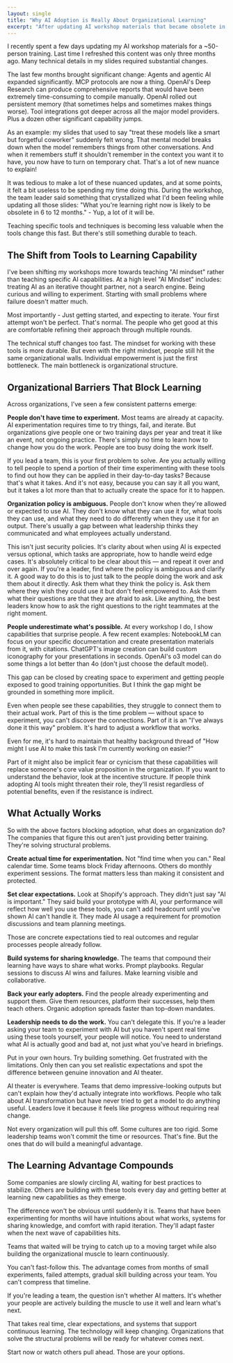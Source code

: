 ```yaml
---
layout: single
title: "Why AI Adoption is Really About Organizational Learning"
excerpt: "After updating AI workshop materials that became obsolete in 3 months, I realized the real challenge isn't keeping up with tools - it's building organizations that can learn and adapt continuously."
---
```


I recently spent a few days updating my AI workshop materials for a ~50-person training. Last time I refreshed this content was only three months ago. Many technical details in my slides required substantial changes.

The last few months brought significant change: Agents and agentic AI expanded significantly. MCP protocols are now a thing. OpenAI's Deep Research can produce comprehensive reports that would have been extremely time-consuming to compile manually. OpenAI rolled out persistent memory (that sometimes helps and sometimes makes things worse). Tool integrations got deeper across all the major model providers. Plus a dozen other significant capability jumps.

As an example: my slides that used to say "treat these models like a smart but forgetful coworker" suddenly felt wrong. That mental model breaks down when the model remembers things from other conversations. And when it remembers stuff it shouldn't remember in the context you want it to have, you now have to turn on temporary chat. That's a lot of new nuance to explain!

It was tedious to make a lot of these nuanced updates, and at some points, it felt a bit useless to be spending my time doing this. During the workshop, the team leader said something that crystallized what I'd been feeling while updating all those slides: "What you're learning right now is likely to be obsolete in 6 to 12 months." - Yup, a lot of it will be.

Teaching specific tools and techniques is becoming less valuable when the tools change this fast. But there's still something durable to teach.

## The Shift from Tools to Learning Capability

I've been shifting my workshops more towards teaching "AI mindset" rather than teaching specific AI capabilities. At a high level "AI Mindset" includes: treating AI as an iterative thought partner, not a search engine. Being curious and willing to experiment. Starting with small problems where failure doesn't matter much. 

Most importantly - Just getting started, and expecting to iterate. Your first attempt won't be perfect. That's normal. The people who get good at this are comfortable refining their approach through multiple rounds.

The technical stuff changes too fast. The mindset for working with these tools is more durable. But even with the right mindset, people still hit the same organizational walls. Individual empowerment is just the first bottleneck. The main bottleneck is organizational structure.

## Organizational Barriers That Block Learning

Across organizations, I've seen a few consistent patterns emerge:

**People don't have time to experiment.** Most teams are already at capacity. AI experimentation requires time to try things, fail, and iterate. But organizations give people one or two training days per year and treat it like an event, not ongoing practice. There's simply no time to learn how to change how you do the work. People are too busy doing the work itself.

If you lead a team, this is your first problem to solve. Are you actually willing to tell people to spend a portion of their time experimenting with these tools to find out how they can be applied in their day-to-day tasks? Because that's what it takes. And it's not easy, because you can say it all you want, but it takes a lot more than that to actually create the space for it to happen.

**Organization policy is ambiguous.** People don't know when they're allowed or expected to use AI. They don't know what they can use it for, what tools they can use, and what they need to do differently when they use it for an output. There's usually a gap between what leadership thinks they communicated and what employees actually understand.

This isn't just security policies. It's clarity about when using AI is expected versus optional, which tasks are appropriate, how to handle weird edge cases. It's absolutely critical to be clear about this — and repeat it over and over again. If you're a leader, find where the policy is ambiguous and clarify it. A good way to do this is to just talk to the people doing the work and ask them about it directly. Ask them what they think the policy is. Ask them where they wish they could use it but don't feel empowered to. Ask them what their questions are that they are afraid to ask. Like anything, the best leaders know how to ask the right questions to the right teammates at the right moment.

**People underestimate what's possible.** At every workshop I do, I show capabilities that surprise people. A few recent examples: NotebookLM can focus on your specific documentation and create presentation materials from it, with citations. ChatGPT's image creation can build custom iconography for your presentations in seconds. OpenAI's o3 model can do some things a lot better than 4o (don't just choose the default model).

This gap can be closed by creating space to experiment and getting people exposed to good training opportunities. But I think the gap might be grounded in something more implicit.

Even when people see these capabilities, they struggle to connect them to their actual work. Part of this is the time problem — without space to experiment, you can't discover the connections. Part of it is an "I've always done it this way" problem. It's hard to adjust a workflow that works.

Even for me, it's hard to maintain that healthy background thread of "How might I use AI to make this task I'm currently working on easier?"

Part of it might also be implicit fear or cynicism that these capabilities will replace someone's core value proposition in the organization. If you want to understand the behavior, look at the incentive structure. If people think adopting AI tools might threaten their role, they'll resist regardless of potential benefits, even if the resistance is indirect.

## What Actually Works

So with the above factors blocking adoption, what does an organization do? The companies that figure this out aren't just providing better training. They're solving structural problems.

**Create actual time for experimentation.** Not "find time when you can." Real calendar time. Some teams block Friday afternoons. Others do monthly experiment sessions. The format matters less than making it consistent and protected.

**Set clear expectations.** Look at Shopify's approach. They didn't just say "AI is important." They said build your prototype with AI, your performance will reflect how well you use these tools, you can't add headcount until you've shown AI can't handle it. They made AI usage a requirement for promotion discussions and team planning meetings.

Those are concrete expectations tied to real outcomes and regular processes people already follow.

**Build systems for sharing knowledge.** The teams that compound their learning have ways to share what works. Prompt playbooks. Regular sessions to discuss AI wins and failures. Make learning visible and collaborative.

**Back your early adopters.** Find the people already experimenting and support them. Give them resources, platform their successes, help them teach others. Organic adoption spreads faster than top-down mandates.

**Leadership needs to do the work.** You can't delegate this. If you're a leader asking your team to experiment with AI but you haven't spent real time using these tools yourself, your people will notice. You need to understand what AI is actually good and bad at, not just what you've heard in briefings.

Put in your own hours. Try building something. Get frustrated with the limitations. Only then can you set realistic expectations and spot the difference between genuine innovation and AI theater.

AI theater is everywhere. Teams that demo impressive-looking outputs but can't explain how they'd actually integrate into workflows. People who talk about AI transformation but have never tried to get a model to do anything useful. Leaders love it because it feels like progress without requiring real change.

Not every organization will pull this off. Some cultures are too rigid. Some leadership teams won't commit the time or resources. That's fine. But the ones that do will build a meaningful advantage.

## The Learning Advantage Compounds

Some companies are slowly circling AI, waiting for best practices to stabilize. Others are building with these tools every day and getting better at learning new capabilities as they emerge.

The difference won't be obvious until suddenly it is. Teams that have been experimenting for months will have intuitions about what works, systems for sharing knowledge, and comfort with rapid iteration. They'll adapt faster when the next wave of capabilities hits.

Teams that waited will be trying to catch up to a moving target while also building the organizational muscle to learn continuously.

You can't fast-follow this. The advantage comes from months of small experiments, failed attempts, gradual skill building across your team. You can't compress that timeline.

If you're leading a team, the question isn't whether AI matters. It's whether your people are actively building the muscle to use it well and learn what's next.

That takes real time, clear expectations, and systems that support continuous learning. The technology will keep changing. Organizations that solve the structural problems will be ready for whatever comes next.

Start now or watch others pull ahead. Those are your options.
